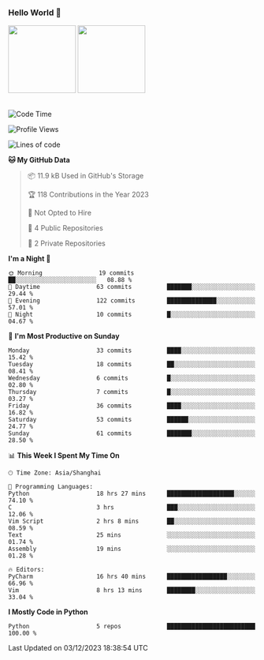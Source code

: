 ### Hello World 👋
<img align="" height="137px" src="https://github-readme-stats.vercel.app/api?username=myhMARS&hide_title=true&hide_border=true&show_icons=trueline_height=21&text_color=000&icon_color=000&bg_color=0,ea6161,ffc64d,fffc4d,52fa5a&theme=graywhite" /> </div>
<img align="" height="137px" src="https://github-readme-stats-git-masterrstaa-rickstaa.vercel.app/api/top-langs/?username=myhMARS&hide_title=true&hide_border=true&layout=compact&langs_count=6&text_color=000&icon_color=fff&bg_color=0,52fa5a,4dfcff,c64dff&theme=graywhite" /><br><br>

<!--START_SECTION:waka-->
![Code Time](http://img.shields.io/badge/Code%20Time-89%20hrs%2036%20mins-blue)

![Profile Views](http://img.shields.io/badge/Profile%20Views-1-blue)

![Lines of code](https://img.shields.io/badge/From%20Hello%20World%20I%27ve%20Written-13.4%20thousand%20lines%20of%20code-blue)

**🐱 My GitHub Data** 

> 📦 11.9 kB Used in GitHub's Storage 
 > 
> 🏆 118 Contributions in the Year 2023
 > 
> 🚫 Not Opted to Hire
 > 
> 📜 4 Public Repositories 
 > 
> 🔑 2 Private Repositories 
 > 
**I'm a Night 🦉** 

```text
🌞 Morning                19 commits          ██░░░░░░░░░░░░░░░░░░░░░░░   08.88 % 
🌆 Daytime                63 commits          ███████░░░░░░░░░░░░░░░░░░   29.44 % 
🌃 Evening                122 commits         ██████████████░░░░░░░░░░░   57.01 % 
🌙 Night                  10 commits          █░░░░░░░░░░░░░░░░░░░░░░░░   04.67 % 
```
📅 **I'm Most Productive on Sunday** 

```text
Monday                   33 commits          ████░░░░░░░░░░░░░░░░░░░░░   15.42 % 
Tuesday                  18 commits          ██░░░░░░░░░░░░░░░░░░░░░░░   08.41 % 
Wednesday                6 commits           █░░░░░░░░░░░░░░░░░░░░░░░░   02.80 % 
Thursday                 7 commits           █░░░░░░░░░░░░░░░░░░░░░░░░   03.27 % 
Friday                   36 commits          ████░░░░░░░░░░░░░░░░░░░░░   16.82 % 
Saturday                 53 commits          ██████░░░░░░░░░░░░░░░░░░░   24.77 % 
Sunday                   61 commits          ███████░░░░░░░░░░░░░░░░░░   28.50 % 
```


📊 **This Week I Spent My Time On** 

```text
🕑︎ Time Zone: Asia/Shanghai

💬 Programming Languages: 
Python                   18 hrs 27 mins      ███████████████████░░░░░░   74.10 % 
C                        3 hrs               ███░░░░░░░░░░░░░░░░░░░░░░   12.06 % 
Vim Script               2 hrs 8 mins        ██░░░░░░░░░░░░░░░░░░░░░░░   08.59 % 
Text                     25 mins             ░░░░░░░░░░░░░░░░░░░░░░░░░   01.74 % 
Assembly                 19 mins             ░░░░░░░░░░░░░░░░░░░░░░░░░   01.28 % 

🔥 Editors: 
PyCharm                  16 hrs 40 mins      █████████████████░░░░░░░░   66.96 % 
Vim                      8 hrs 13 mins       ████████░░░░░░░░░░░░░░░░░   33.04 % 
```

**I Mostly Code in Python** 

```text
Python                   5 repos             █████████████████████████   100.00 % 
```




 Last Updated on 03/12/2023 18:38:54 UTC
<!--END_SECTION:waka-->

<!--
**myhMARS/myhMARS** is a ✨ _special_ ✨ repository because its `README.md` (this file) appears on your GitHub profile.

Here are some ideas to get you started:

- 🔭 I’m currently working on ...
- 🌱 I’m currently learning ...
- 👯 I’m looking to collaborate on ...
- 🤔 I’m looking for help with ...
- 💬 Ask me about ...
- 📫 How to reach me: ...
- 😄 Pronouns: ...
- ⚡ Fun fact: ...
-->
